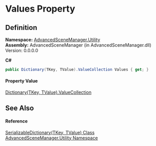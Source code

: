# Values Property




## Definition
**Namespace:** <a href="N_AdvancedSceneManager_Utility.md">AdvancedSceneManager.Utility</a>  
**Assembly:** AdvancedSceneManager (in AdvancedSceneManager.dll) Version: 0.0.0.0

**C#**
``` C#
public Dictionary(TKey, TValue).ValueCollection Values { get; }
```



#### Property Value
<a href="https://learn.microsoft.com/dotnet/api/system.collections.generic.dictionary-2.valuecollection" target="_blank" rel="noopener noreferrer">Dictionary(TKey, TValue).ValueCollection</a>

## See Also


#### Reference
<a href="T_AdvancedSceneManager_Utility_SerializableDictionary_2.md">SerializableDictionary(TKey, TValue) Class</a>  
<a href="N_AdvancedSceneManager_Utility.md">AdvancedSceneManager.Utility Namespace</a>  
